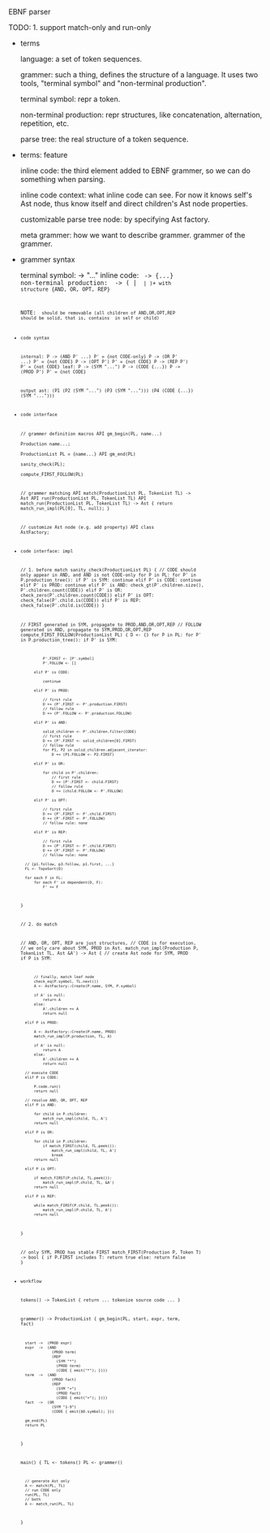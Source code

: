 EBNF parser

TODO:
    1. support match-only and run-only

+ terms

    language: a set of token sequences.

    grammer: such a thing, defines the structure of a language. It uses two
        tools, "terminal symbol" and "non-terminal production".

    terminal symbol: repr a token.

    non-terminal production: repr structures, like concatenation, alternation,
        repetition, etc.

    parse tree: the real structure of a token sequence.

+ terms: feature

    inline code: the third element added to EBNF grammer, so we can do
        something when parsing.

    inline code context: what inline code can see. For now it knows self's Ast
        node, thus know itself and direct children's Ast node properties.

    customizable parse tree node: by specifying Ast factory.

    meta grammer: how we want to describe grammer. grammer of the grammer.

+ grammer syntax

    terminal symbol:
      <symb> -> "..."
    inline code:
      <code> -> {...}
    non-terminal production:
      <prod> -> (<symb> | <code> | <prod>)+ with structure {AND, OR, OPT, REP}

    NOTE: <code> should be removable (all children of AND,OR,OPT,REP should be
    solid, that is, contains <symb> in self or child)

+ code syntax

    internal:
      P -> (AND P' ...)   P' = {not CODE-only}
      P -> (OR P' ...)    P' = {not CODE}
      P -> (OPT P')       P' = {not CODE}
      P -> (REP P')       P' = {not CODE}
    leaf:
      P -> (SYM "...")
      P -> (CODE {...})
      P -> (PROD P')      P' = {not CODE}

    output ast:
      (P1
        (P2 (SYM "...")
            (P3
              (SYM "...")))
        (P4 (CODE {...})
            (SYM "...")))

+ code interface

    // grammer definition macros
    API gm_begin(PL, name...) \
        Production name...; \
        ProductionList PL = {name...}
    API gm_end(PL) \
        sanity_check(PL); \
        compute_FIRST_FOLLOW(PL)

    // grammer matching
    API match(ProductionList PL, TokenList TL) -> Ast
    API run(ProductionList PL, TokenList TL)
    API match_run(ProductionList PL, TokenList TL) -> Ast
    {
        return match_run_impl(PL[0], TL, null);
    }

    // customize Ast node (e.g. add property)
    API class AstFactory;

+ code interface: impl

    // 1. before match
    sanity_check(ProductionList PL)
    {
        // CODE should only appear in AND, and AND is not CODE-only
        for P in PL:
          for P' in P.production_tree():
              if P' is SYM:
                  continue
              elif P' is CODE:
                  continue
              elif P' is PROD:
                  continue
              elif P' is AND:
                  check_gt(P'.children.size(), P'.children.count(CODE))
              elif P' is OR:
                  check_zero(P'.children.count(CODE))
              elif P' is OPT:
                  check_false(P'.child.is(CODE))
              elif P' is REP:
                  check_false(P'.child.is(CODE))
    }

    // FIRST generated in SYM, propagate to PROD,AND,OR,OPT,REP
    // FOLLOW generated in AND, propagate to SYM,PROD,OR,OPT,REP
    compute_FIRST_FOLLOW(ProductionList PL)
    {
        D <- {}
        for P in PL:
          for P' in P.production_tree():
            if P' is SYM:

                P'.FIRST <- [P'.symbol]
                P'.FOLLOW <- []

            elif P' is CODE:

                continue

            elif P' is PROD:

                // first rule
                D += (P'.FIRST <- P'.production.FIRST)
                // follow rule
                D += (P'.FOLLOW <- P'.production.FOLLOW)

            elif P' is AND:

                solid_children <- P'.children.filter(CODE)
                // first rule
                D += (P'.FIRST <- solid_children[0].FIRST)
                // follow rule
                for P1, P2 in solid_children.adjacent_iterator:
                    D += (P1.FOLLOW <- P2.FIRST)

            elif P' is OR:

                for child in P'.children:
                    // first rule
                    D += (P'.FIRST <- child.FIRST)
                    // follow rule
                    D += (child.FOLLOW <- P'.FOLLOW)

            elif P' is OPT:

                // first rule
                D += (P'.FIRST <- P'.child.FIRST)
                D += (P'.FIRST <- P'.FOLLOW)
                // follow rule: none

            elif P' is REP:

                // first rule
                D += (P'.FIRST <- P'.child.FIRST)
                D += (P'.FIRST <- P'.FOLLOW)
                // follow rule: none

        // {p1.follow, p3.follow, p1.first, ...}
        FL <- TopoSort(D)

        for each F in FL:
            for each F' in dependent(D, F):
                F' += F
    }

    // 2. do match

    // AND, OR, OPT, REP are just structures,
    // CODE is for execution,
    // we only care about SYM, PROD in Ast.
    match_run_impl(Production P, TokenList TL, Ast &A') -> Ast
    {
        // create Ast node for SYM, PROD
        if P is SYM:

            // finally, match leaf node
            check_eq(P.symbol, TL.next())
            A <- AstFactory::Create(P.name, SYM, P.symbol)

            if A' is null:
                return A
            else:
                A'.children += A
                return null

        elif P is PROD:

            A <- AstFactory::Create(P.name, PROD)
            match_run_impl(P.production, TL, A)

            if A' is null:
                return A
            else:
                A'.children += A
                return null

        // execute CODE
        elif P is CODE:

            P.code.run()
            return null

        // resolve AND, OR, OPT, REP
        elif P is AND:

            for child in P.children:
                match_run_impl(child, TL, A')
            return null

        elif P is OR:

            for child in P.children:
                if match_FIRST(child, TL.peek()):
                    match_run_impl(child, TL, A')
                    break
            return null

        elif P is OPT:

            if match_FIRST(P.child, TL.peek()):
                match_run_impl(P.child, TL, &A')
            return null

        elif P is REP:

            while match_FIRST(P.child, TL.peek()):
                match_run_impl(P.child, TL, A')
            return null
    }

    // only SYM, PROD has stable FIRST
    match_FIRST(Production P, Token T) -> bool
    {
        if P.FIRST includes T:
            return true
        else:
            return false
    }

+ workflow

    tokens() -> TokenList
    {
        return ... tokenize source code ...
    }

    grammer() -> ProductionList
    {
        gm_begin(PL, start, expr, term, fact)

        start ->  (PROD expr)
        expr  ->  (AND
                    (PROD term)
                    (REP
                      (SYM "*")
                      (PROD term)
                      (CODE { emit("*"); })))
        term  ->  (AND
                    (PROD fact)
                    (REP
                      (SYM "+")
                      (PROD fact)
                      (CODE { emit("+"); })))
        fact  ->  (OR
                    (SYM "1-9")
                    (CODE { emit($0.symbol); }))

        gm_end(PL)
        return PL
    }

    main()
    {
        TL <- tokens()
        PL <- grammer()

        // generate Ast only
        A <- match(PL, TL)
        // run CODE only
        run(PL, TL)
        // both
        A <- match_run(PL, TL)
    }

